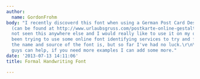 ```yaml
---
author:
  name: GordonFrohm
body: "I recently discoverd this font when using a German Post Card Designing Website
  (can be found at http://www.urlaubsgruss.com/postkarte-online-gestalten.html)\r\n\r\nI've
  not seen this anywhere else and I would really like to use it on my own.\r\n\r\nI've
  been trying to use some online font identifying services to try and find out what
  the name and source of the font is, but so far I've had no luck.\r\n\r\nI hope you
  guys can help, if you need more examples I can add some more."
date: '2013-07-13 14:11:06'
title: Formal Handwriting Font

---
```

